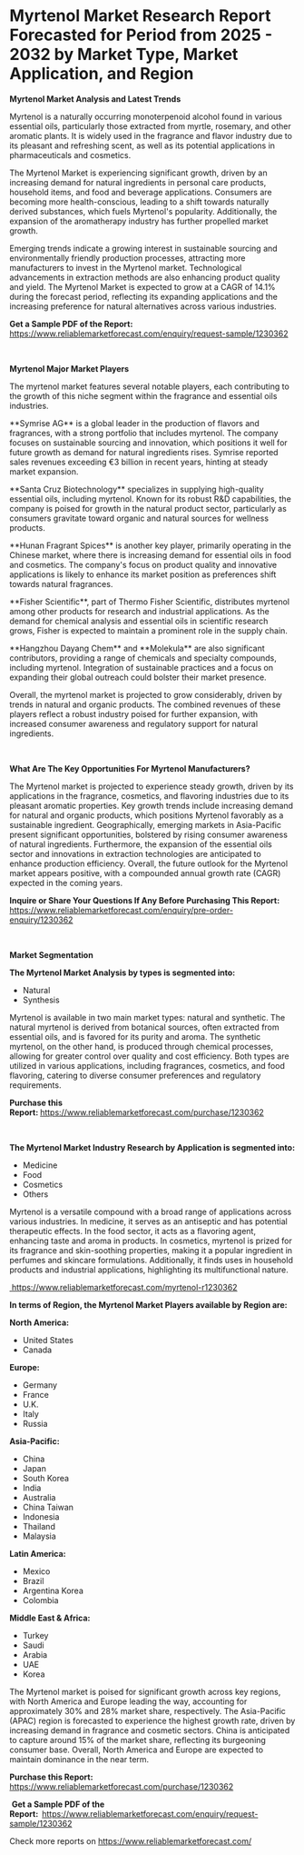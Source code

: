 <p><h1>Myrtenol Market Research Report Forecasted for Period from 2025 -  2032 by Market Type, Market Application, and Region</h1></p><p><strong>Myrtenol Market Analysis and Latest Trends</strong></p>
<p><p>Myrtenol is a naturally occurring monoterpenoid alcohol found in various essential oils, particularly those extracted from myrtle, rosemary, and other aromatic plants. It is widely used in the fragrance and flavor industry due to its pleasant and refreshing scent, as well as its potential applications in pharmaceuticals and cosmetics.</p><p>The Myrtenol Market is experiencing significant growth, driven by an increasing demand for natural ingredients in personal care products, household items, and food and beverage applications. Consumers are becoming more health-conscious, leading to a shift towards naturally derived substances, which fuels Myrtenol's popularity. Additionally, the expansion of the aromatherapy industry has further propelled market growth.</p><p>Emerging trends indicate a growing interest in sustainable sourcing and environmentally friendly production processes, attracting more manufacturers to invest in the Myrtenol market. Technological advancements in extraction methods are also enhancing product quality and yield. The Myrtenol Market is expected to grow at a CAGR of 14.1% during the forecast period, reflecting its expanding applications and the increasing preference for natural alternatives across various industries.</p></p>
<p><strong>Get a Sample PDF of the Report:&nbsp;</strong> <a href="https://www.reliablemarketforecast.com/enquiry/request-sample/1230362?utm_campaign=2011&utm_medium=2&utm_source=Github&utm_content=ia&utm_term=28022025&utm_id=myrtenol">https://www.reliablemarketforecast.com/enquiry/request-sample/1230362</a></p>
<p>&nbsp;</p>
<p><strong>Myrtenol Major Market Players</strong></p>
<p><p>The myrtenol market features several notable players, each contributing to the growth of this niche segment within the fragrance and essential oils industries.</p><p>**Symrise AG** is a global leader in the production of flavors and fragrances, with a strong portfolio that includes myrtenol. The company focuses on sustainable sourcing and innovation, which positions it well for future growth as demand for natural ingredients rises. Symrise reported sales revenues exceeding €3 billion in recent years, hinting at steady market expansion.</p><p>**Santa Cruz Biotechnology** specializes in supplying high-quality essential oils, including myrtenol. Known for its robust R&D capabilities, the company is poised for growth in the natural product sector, particularly as consumers gravitate toward organic and natural sources for wellness products.</p><p>**Hunan Fragrant Spices** is another key player, primarily operating in the Chinese market, where there is increasing demand for essential oils in food and cosmetics. The company's focus on product quality and innovative applications is likely to enhance its market position as preferences shift towards natural fragrances.</p><p>**Fisher Scientific**, part of Thermo Fisher Scientific, distributes myrtenol among other products for research and industrial applications. As the demand for chemical analysis and essential oils in scientific research grows, Fisher is expected to maintain a prominent role in the supply chain.</p><p>**Hangzhou Dayang Chem** and **Molekula** are also significant contributors, providing a range of chemicals and specialty compounds, including myrtenol. Integration of sustainable practices and a focus on expanding their global outreach could bolster their market presence.</p><p>Overall, the myrtenol market is projected to grow considerably, driven by trends in natural and organic products. The combined revenues of these players reflect a robust industry poised for further expansion, with increased consumer awareness and regulatory support for natural ingredients.</p></p>
<p>&nbsp;</p>
<p><strong>What Are The Key Opportunities For Myrtenol Manufacturers?</strong></p>
<p><p>The Myrtenol market is projected to experience steady growth, driven by its applications in the fragrance, cosmetics, and flavoring industries due to its pleasant aromatic properties. Key growth trends include increasing demand for natural and organic products, which positions Myrtenol favorably as a sustainable ingredient. Geographically, emerging markets in Asia-Pacific present significant opportunities, bolstered by rising consumer awareness of natural ingredients. Furthermore, the expansion of the essential oils sector and innovations in extraction technologies are anticipated to enhance production efficiency. Overall, the future outlook for the Myrtenol market appears positive, with a compounded annual growth rate (CAGR) expected in the coming years.</p></p>
<p><strong>Inquire or Share Your Questions If Any Before Purchasing This Report:</strong> <a href="https://www.reliablemarketforecast.com/enquiry/pre-order-enquiry/1230362?utm_campaign=2011&utm_medium=2&utm_source=Github&utm_content=ia&utm_term=28022025&utm_id=myrtenol">https://www.reliablemarketforecast.com/enquiry/pre-order-enquiry/1230362</a></p>
<p>&nbsp;</p>
<p><strong>Market Segmentation</strong></p>
<p><strong>The Myrtenol Market Analysis by types is segmented into:</strong></p>
<p><ul><li>Natural</li><li>Synthesis</li></ul></p>
<p><p>Myrtenol is available in two main market types: natural and synthetic. The natural myrtenol is derived from botanical sources, often extracted from essential oils, and is favored for its purity and aroma. The synthetic myrtenol, on the other hand, is produced through chemical processes, allowing for greater control over quality and cost efficiency. Both types are utilized in various applications, including fragrances, cosmetics, and food flavoring, catering to diverse consumer preferences and regulatory requirements.</p></p>
<p><strong>Purchase this Report:&nbsp;</strong><a href="https://www.reliablemarketforecast.com/purchase/1230362?utm_campaign=2011&utm_medium=2&utm_source=Github&utm_content=ia&utm_term=28022025&utm_id=myrtenol">https://www.reliablemarketforecast.com/purchase/1230362</a></p>
<p>&nbsp;</p>
<p><strong>The Myrtenol Market Industry Research by Application is segmented into:</strong></p>
<p><ul><li>Medicine</li><li>Food</li><li>Cosmetics</li><li>Others</li></ul></p>
<p><p>Myrtenol is a versatile compound with a broad range of applications across various industries. In medicine, it serves as an antiseptic and has potential therapeutic effects. In the food sector, it acts as a flavoring agent, enhancing taste and aroma in products. In cosmetics, myrtenol is prized for its fragrance and skin-soothing properties, making it a popular ingredient in perfumes and skincare formulations. Additionally, it finds uses in household products and industrial applications, highlighting its multifunctional nature.</p></p>
<p><a href="https://www.reliablemarketforecast.com/myrtenol-r1230362?utm_campaign=2011&utm_medium=2&utm_source=Github&utm_content=ia&utm_term=28022025&utm_id=myrtenol">&nbsp;https://www.reliablemarketforecast.com/myrtenol-r1230362</a></p>
<p><strong>In terms of Region, the Myrtenol Market Players available by Region are:</strong></p>
<p>
    <p> <strong> North America: </strong>
        <ul>
            <li>United States</li>
            <li>Canada</li>
        </ul>
        </p> 
    <p> <strong> Europe: </strong>
        <ul>
            <li>Germany</li>
            <li>France</li>
            <li>U.K.</li>
            <li>Italy</li>
            <li>Russia</li>
        </ul>
        </p> 
    <p> <strong> Asia-Pacific: </strong>
        <ul>
            <li>China</li>
            <li>Japan</li>
            <li>South Korea</li>
            <li>India</li>
            <li>Australia</li>
            <li>China Taiwan</li>
            <li>Indonesia</li>
            <li>Thailand</li>
            <li>Malaysia</li>
        </ul>
        </p> 
    <p> <strong> Latin America: </strong>
        <ul>
            <li>Mexico</li>
            <li>Brazil</li>
            <li>Argentina Korea</li>
            <li>Colombia</li>
        </ul>
        </p> 
    <p> <strong> Middle East & Africa: </strong>
        <ul>
            <li>Turkey</li>
            <li>Saudi</li>
            <li>Arabia</li>
            <li>UAE</li>
            <li>Korea</li>
        </ul>
    </p>
    </p>
<p><p>The Myrtenol market is poised for significant growth across key regions, with North America and Europe leading the way, accounting for approximately 30% and 28% market share, respectively. The Asia-Pacific (APAC) region is forecasted to experience the highest growth rate, driven by increasing demand in fragrance and cosmetic sectors. China is anticipated to capture around 15% of the market share, reflecting its burgeoning consumer base. Overall, North America and Europe are expected to maintain dominance in the near term.</p></p>
<p><strong>Purchase this Report: </strong><a href="https://www.reliablemarketforecast.com/purchase/1230362?utm_campaign=2011&utm_medium=2&utm_source=Github&utm_content=ia&utm_term=28022025&utm_id=myrtenol">https://www.reliablemarketforecast.com/purchase/1230362</a></p>
<p>&nbsp;<strong>Get a Sample PDF of the Report:&nbsp;&nbsp;</strong><a href="https://www.reliablemarketforecast.com/enquiry/request-sample/1230362?utm_campaign=2011&utm_medium=2&utm_source=Github&utm_content=ia&utm_term=28022025&utm_id=myrtenol">https://www.reliablemarketforecast.com/enquiry/request-sample/1230362</a></p>
<p><strong></strong></p>
<p>Check more reports on <a href="https://www.reliablemarketforecast.com/?utm_campaign=2011&utm_medium=2&utm_source=Github&utm_content=ia&utm_term=28022025&utm_id=myrtenol">https://www.reliablemarketforecast.com/</a></p>